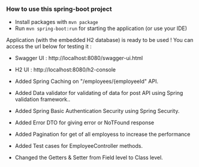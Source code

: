 ### How to use this spring-boot project

- Install packages with `mvn package`
- Run `mvn spring-boot:run` for starting the application (or use your IDE)

Application (with the embedded H2 database) is ready to be used ! You can access the url below for testing it :

- Swagger UI : http://localhost:8080/swagger-ui.html
- H2 UI : http://localhost:8080/h2-console

- Added Spring Caching on "/employees/{employeeId" API.
- Added Data validator for validating of data for post API using Spring validation framework..
- Added Spring Basic Authentication Security using Spring Security.
- Added Error DTO for giving error or NoTFound response
- Added Pagination for get of all employess to increase the performance
- Added Test cases for EmployeeController methods.
- Changed the Getters & Setter from Field level to Class level.
